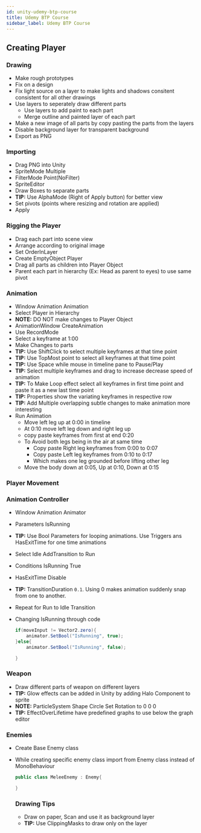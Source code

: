 ```yaml
---
id: unity-udemy-btp-course
title: Udemy BTP Course
sidebar_label: Udemy BTP Course
---
```


## Creating Player

### Drawing

- Make rough prototypes
- Fix on a design
- Fix light source on a layer to make lights and shadows consitent consistent for all other drawings
- Use layers to seperately draw different parts
  - Use layers to add paint to each part
  - Merge outline and painted layer of each part
- Make a new image of all parts by copy pasting the parts from the layers
- Disable background layer for transparent background
- Export as PNG

### Importing

- Drag PNG into Unity
- SpriteMode Multiple
- FilterMode Point(NoFilter)
- SpriteEditor
- Draw Boxes to separate parts
- **TIP:** Use AlphaMode (Right of Apply button) for better view
- Set pivots (points where resizing and rotation are applied)
- Apply

### Rigging the Player

- Drag each part into scene view
- Arrange according to original image
- Set OrderInLayer
- Create EmptyObject Player
- Drag all parts as children into Player Object
- Parent each part in hierarchy (Ex: Head as parent to eyes) to use same pivot

### Animation

- Window Animation Animation
- Select Player in Hierarchy
- **NOTE:** DO NOT make changes to Player Object
- AnimationWindow CreateAnimation
- Use RecordMode
- Select a keyframe at 1:00
- Make Changes to parts
- **TIP:** Use ShiftClick to select multiple keyframes at that time point
- **TIP:** Use TopMost point to select all keyframes at that time point
- **TIP:** Use Space while mouse in timeline pane to Pause/Play
- **TIP:** Select multiple keyframes and drag to increase decrease speed of animation
- **TIP:** To Make Loop effect select all keyframes in first time point and paste it as a new last time point
- **TIP:** Properties show the variating keyframes in respective row
- **TIP:** Add Multiple overlapping subtle changes to make animation more interesting
- Run Animation
  - Move left leg up at 0:00 in timeline
  - At 0:10 move left leg down and right leg up
  - copy paste keyframes from first at end 0:20
  - To Avoid both legs being in the air at same time
    - Copy paste Right leg keyframes from 0:00 to 0:07
    - Copy paste Left leg keyframes from 0:10 to 0:17
    - Which makes one leg grounded before lifting other leg
  - Move the body down at 0:05, Up at 0:10, Down at 0:15

### Player Movement

### Animation Controller

- Window Animation Animator
- Parameters IsRunning
- **TIP:** Use Bool Parameters for looping animations. Use Triggers ans HasExitTime for one time animations
- Select Idle AddTransition to Run
- Conditions IsRunning True
- HasExitTime Disable
- **TIP:** TransitionDuration ```0.1```. Using 0 makes animation suddenly snap from one to another.
- Repeat for Run to Idle Transition
- Changing IsRunning through code
  
    ```cs
    if(moveInput != Vector2.zero){
        animator.SetBool("IsRunning", true);
    }else{
        animator.SetBool("IsRunning", false);

    }
    ```

### Weapon

- Draw different parts of weapon on different layers
- **TIP:** Glow effects can be added in Unity by adding Halo Component to sprite
- **NOTE:** ParticleSystem Shape Circle Set Rotation to 0 0 0
- **TIP:** EffectOverLifetime have predefined graphs to use below the graph editor

### Enemies

- Create Base Enemy class
- While creating specific enemy class import from Enemy class instead of MonoBehaviour
  
  ```cs
  public class MeleeEnemy : Enemy{

  }
  ```

  ### Drawing Tips

  - Draw on paper, Scan and use it as background layer
  - **TIP:** Use ClippingMasks to draw only on the layer
